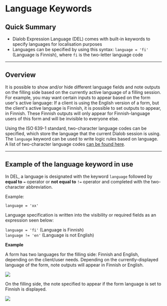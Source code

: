 # Language Keywords

## Quick Summary

* Dialob Expression Language (DEL) comes with built-in keywords to specify languages for localisation purposes
* Languages can be specified by using this syntax: `language = 'fi'` (Language is Finnish), where `fi` is the two-letter language code

---

## Overview  

It is possible to show and/or hide different language fields and note outputs on the filling side based on the currently active language of a filling session. For example, you may want certain inputs to appear based on the form user's active language: If a client is using the English version of a form, but the client's active language is Finnish, it is possible to set outputs to appear, in Finnish. These Finnish outputs will only appear for Finnish-language users of this form and will be invisible to everyone else.

Using the ISO 639-1 standard, two-character language codes can be specified, which store the language that the current Dialob session is using. The `language` keyword can be used to write logic rules based on language. A list of two-character language codes [can be found here](https://www.wikimass.com/html/language-code).

---

## Example of the language keyword in use

In DEL, a language is designated with the keyword `language` followed by **equal to** `=` operator  or **not equal to** `!=` operator and completed with the two-character abbreviation.

Example:

`language = 'xx'`

Language specification is written into the visibility or required fields as an expression seen below:

`language = 'fi'` (Language is Finnish)  
`language != 'en'` (Language is not English)

**Example**

A form has two languages for the filling side: Finnish and English, depending on the client/user needs. Depending on the currently-displayed language of the form, note outputs will appear in Finnish or English.

![](logic/language-fi.png)

On the filling side, the note specified to appear if the form language is set to Finnish is displayed.

![](logic/languages-visibility.png)